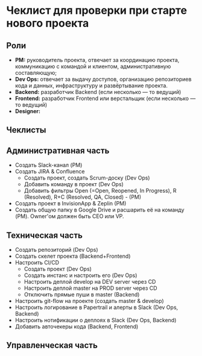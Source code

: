 # Чеклист для проверки при старте нового проекта

## Роли

- **PM:** руководитель проекта, отвечает за координацию проекта, коммуникацию с командой и клиентом, административную составляющую;
- **Dev Ops:** отвечает за выдачу доступов, организацию репозиториев кода и данных, инфраструктуру и развёртывание проекта.
- **Backend:** разработчик Backend (если несколько — то ведущий)
- **Frontend:** разработчик Frontend или верстальщик (если несколько — то ведущий)
- **Designer:**

## Чеклисты

## Административная часть

* Создать Slack-канал (PM)
* Создать JIRA & Confluence
  * Создать проект, создать Scrum-доску (Dev Ops)
  * Добавить команду в проект (Dev Ops)
  * Добавить фильтры Open (=Open, Reopened, In Progress), R (Resolved), R+C (Resolved, QA, Closed) - (PM)
* Создать проект в InvisionApp & Zeplin (PM)
* Создать общую папку в Google Drive и расшарить её на команду (PM). Owner'ом должен быть CEO или VP.

## Техническая часть

* Создать репозиторий (Dev Ops)
* Создать скелет проекта (Backend+Frontend)
* Настроить CI/CD
  * Создать проект (Dev Ops)
  * Создать инстанс и настроить его (Dev Ops)
  * Настроить деплой develop на DEV server через CD
  * Настроить деплой master на PROD server через CD
  * Отключить прямые пуши в master (Backend)
* Настроить git-flow на проекте (создать master & develop)
* Настроить логирование в Papertrail и алерты в Slack (Dev Ops, Backend)
* Настроить нотификации о деплоях в Slack (Dev Ops, Backend)
* Добавить авточекеры кода (Backend, Frontend)

## Управленческая часть
